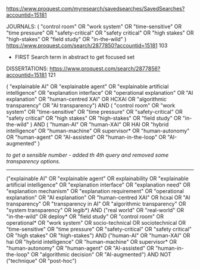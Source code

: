 https://www.proquest.com/myresearch/savedsearches/SavedSearches?accountid=15181



JOURNALS: (  "control room" OR "work system" OR "time-sensitive" OR "time pressure" OR "safety-critical" OR "safety critical" OR "high stakes" OR "high-stakes" OR "field study" OR "in-the-wild" ) 
https://www.proquest.com/search/2877850?accountid=15181
103
- FIRST Search term in abstract to get focused set

DISSERTATIONS:
https://www.proquest.com/search/2877856?accountid=15181
121

( "explainable AI" OR "explainable agent" OR "explainable artificial intelligence" OR "explanation interface" OR "operational explanation" OR "AI explanation" OR "human-centred XAI" OR HCXAI OR "algorithmic transparency" OR "AI transparency") 
AND 
(  "control room" OR "work system" OR "time-sensitive" OR "time pressure" OR "safety-critical" OR "safety critical" OR "high stakes" OR "high-stakes" OR "field study" OR "in-the-wild" ) 
AND 
( "human-AI" OR "human-XAI" OR HAI OR "hybrid intelligence" OR "human-machine" OR supervisor* OR "human-autonomy" OR "human-agent" OR "AI-assisted" OR "human-in-the-loop" OR "AI-augmented" ) 

*to get a sensible number - added th 4th query and removed some transparency options.*


---

("explainable AI" OR "explainable agent" OR explainability OR "explainable artificial intelligence" OR "explanation interface" OR "explanation need" OR "explanation mechanism" OR "explanation requirement" OR "operational explanation" OR "AI explanation" OR "human-centred XAI" OR hcxai OR "AI transparency" OR "transparency in AI" OR "algorithmic transparency" OR "system transparency" OR legib*)
AND
("real world" OR "real-world" OR "in-the-wild" OR deploy* OR "field study" OR "control room" OR operational* OR "work system" OR socio-technical OR sociotechnical OR "time-sensitive" OR "time pressure" OR "safety-critical" OR "safety critical" OR "high stakes" OR "high-stakes")
AND
("human-AI" OR "human-XAI" OR hai OR "hybrid intelligence" OR "human-machine" OR supervisor* OR "human-autonomy" OR "human-agent" OR "AI-assisted" OR "human-in-the-loop" OR "algorithmic decision" OR "AI-augmented")
AND NOT
("technique" OR "post-hoc")